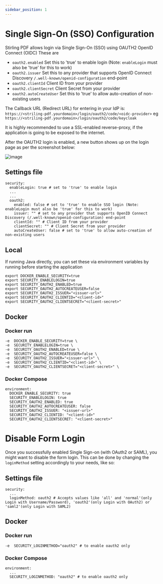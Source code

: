 ```yaml
---
sidebar_position: 1
---
```

# Single Sign-On (SSO) Configuration

Stirling PDF allows login via Single Sign-On (SSO) using OAUTH2 OpenID Connect (OIDC)
These are
- ``oauth2.enabled`` Set this to 'true' to enable login (Note: ``enableLogin`` must also be 'true' for this to work)
- ``oauth2.issuer`` Set this to any provider that supports OpenID Connect Discovery ``/.well-known/openid-configuration`` end-point
- ``oauth2.clientId`` Client ID from your provider
- ``oauth2.clientSecret`` Client Secret from your provider
- ``oauth2.autoCreateUser`` Set this to 'true' to allow auto-creation of non-existing users

The Callback URL (Redirect URL) for entering in your IdP is:  ``https://<striling-pdf.yourdomain>/login/oauth2/code/<oidc-provider>`` eg ``https://<striling-pdf.yourdomain>/login/oauth2/code/keycloak``

It is highly recommended to use a SSL-enabled reverse-proxy, if the application is going to be exposed to the internet.

After the OAUTH2 login is enabled, a new button shows up on the login page as per the screenshot below:

![image](https://github.com/Stirling-Tools/Stirling-PDF/assets/812110/6ec3b233-2eb7-4838-bcc9-f93ca0c21cec)


## Settings file
```
security:
  enableLogin: true # set to 'true' to enable login
  ...
  ...
  oauth2:
    enabled: false # set to 'true' to enable SSO login (Note: enableLogin must also be 'true' for this to work)
    issuer: "" # set to any provider that supports OpenID Connect Discovery (/.well-known/openid-configuration) end-point
    clientId: "" # Client ID from your provider
    clientSecret: "" # Client Secret from your provider
    autoCreateUser: false # set to 'true' to allow auto-creation of non-existing users
```

## Local 
If running Java directly, you can set these via environment variables by running before starting the application
```
export DOCKER_ENABLE_SECURITY=true
export SECURITY_ENABLELOGIN=true
export SECURITY_OAUTH2_ENABLED=true
export SECURITY_OAUTH2_AUTOCREATEUSER=false
export SECURITY_OAUTH2_ISSUER="<issuer-url>"
export SECURITY_OAUTH2_CLIENTID="<client-id>"
export SECURITY_OAUTH2_CLIENTSECRET="<client-secret>"
```

## Docker

### Docker run
```
-e  DOCKER_ENABLE_SECURITY=true \
-e  SECURITY_ENABLELOGIN=true \
-e  SECURITY_OAUTH2_ENABLED=true \
-e  SECURITY_OAUTH2_AUTOCREATEUSER=false \
-e  SECURITY_OAUTH2_ISSUER="<issuer-url>" \
-e  SECURITY_OAUTH2_CLIENTID="<client-id>" \
-e  SECURITY_OAUTH2_CLIENTSECRET="<client-secret>" \
```

### Docker Compose
```
environment:
  DOCKER_ENABLE_SECURITY: true
  SECURITY_ENABLELOGIN: true
  SECURITY_OAUTH2_ENABLED: true
  SECURITY_OAUTH2_AUTOCREATEUSER: false
  SECURITY_OAUTH2_ISSUER: "<issuer-url>"
  SECURITY_OAUTH2_CLIENTID: "<client-id>"
  SECURITY_OAUTH2_CLIENTSECRET: "<client-secret>"
```

# Disable Form Login

Once you successfully enabled Single Sign-on (with OAuth2 or SAML), you might want to disable the form login.
This can be done by changing the ``loginMethod`` setting accordingly to your needs, like so:

## Settings file
```
security:
  ...
  loginMethod: oauth2 # Accepts values like 'all' and 'normal'(only Login with Username/Password), 'oauth2'(only Login with OAuth2) or 'saml2'(only Login with SAML2)
```

## Docker

### Docker run
```
-e  SECURITY_LOGINMETHOD="oauth2" # to enable oauth2 only
```

### Docker Compose
```
environment:
  ...
  SECURITY_LOGINMETHOD: "oauth2" # to enable oauth2 only
```
